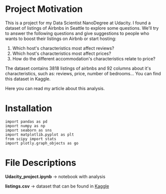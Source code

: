 # Project Motivation

This is a project for my Data Scientist NanoDegree at Udacity. I found a dataset of listings of Airbnbs in Seattle to explore some questions.  We'll try to answer the following questions and give suggestions to people who wants to boost their listings on Airbnb or start hosting:

1. Which host's characteristics most affect reviews?
2. Which host's characteristics most affect prices?
3. How do the different accommodation's characteristics relate to price?

The dataset contains 3818 listings of airbnbs and 92 columns about it's characteristics, such as: reviews, price, number of bedrooms… You can find this dataset in Kaggle. 

Here you can read my article about this analysis. 

# Installation
```
import pandas as pd
import numpy as np 
import seaborn as sns
import matplotlib.pyplot as plt
from scipy import stats
import plotly.graph_objects as go
```

# File Descriptions

**Udacity_project.ipynb** -> notebook with analysis 

**listings.csv** -> dataset that can be found in [Kaggle](https://www.kaggle.com/datasets/airbnb/seattle?resource=download&select=listings.csv)
